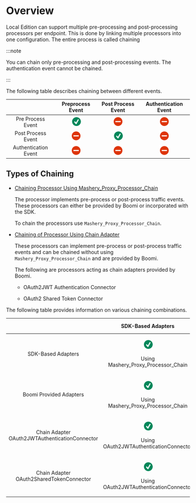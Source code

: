 ﻿---
sidebar_position: 1
---

# Overview

<head>
  <meta name="guidename" content="API Management"/>
  <meta name="context" content="GUID-26e07a24-6225-46a9-8fb0-92234e3a5370"/>
</head>

Local Edition can support multiple pre-processing and post-processing processors per endpoint. This is done by linking multiple processors into one configuration. The entire process is called chaining

:::note

You can chain only pre-processing and post-processing events. The authentication event cannot be chained. 

:::

The following table describes chaining between different events. 

||**Preprocess Event** |**Post Process Event** |**Authentication Event** |
| :-: | :-: | :-: | :-: |
|Pre Process Event |![](../../../../Images/compatible.png)|![](../../../../Images/not_compatible.png)|![](../../../../Images/not_compatible.png)|
|Post Process Event |![](../../../../Images/not_compatible.png)|![](../../../../Images/compatible.png)|![](../../../../Images/not_compatible.png)|
|Authentication Event |![](../../../../Images/not_compatible.png)|![](../../../../Images/not_compatible.png)|![](../../../../Images/not_compatible.png)|

## Types of Chaining

- [Chaining Processor Using Mashery_Proxy_Processor_Chain](../SDK%20Guide/Chaining_of_processors_using_mashery_proxy_processor_chain.md)

  The processor implements pre-process or post-process traffic events. These processors can either be provided by Boomi or incorporated with the SDK. 

  To chain the processors use `Mashery_Proxy_Processor_Chain`. 

- [Chaining of Processor Using Chain Adapter](../SDK%20Guide/Chaining_of_processor_using_chain_adapter.md)

  These processors can implement pre-process or post-process traffic events and can be chained without using `Mashery_Proxy_Processor_Chain` and are provided by Boomi. 

  The following are processors acting as chain adapters provided by Boomi. 

  - OAuth2JWT Authentication Connector 

  - OAuth2 Shared Token Connector 

The following table provides information on various chaining combinations. 

| |**SDK-Based Adapters** |**Boomi Provided Adapters** |**Chain Adapter OAuth2JWTAuthenticationConnector** |**Chain Adapter OAuth2SharedTokenConnector** |
| :-: | :-: | :-: | :-: | :-: |
|SDK-Based Adapters |<p>![](../../../../Images/compatible.png)</p><p>Using Mashery\_Proxy\_Processor\_Chain </p>|<p>![](../../../../Images/compatible.png)</p><p>Using Mashery\_Proxy\_Processor\_Chain </p>|<p>![](../../../../Images/compatible.png)</p><p>Using OAuth2JWTAuthenticationConnector </p>|<p>![](../../../../Images/compatible.png)</p><p>Using OAuth2JWTAuthenticationConnector </p>|
|Boomi Provided Adapters |<p>![](../../../../Images/compatible.png)</p><p>Using Mashery\_Proxy\_Processor\_Chain </p>|<p>![](../../../../Images/compatible.png)</p><p>Using Mashery\_Proxy\_Processor\_Chain </p>|<p>![](../../../../Images/compatible.png)</p><p>Using OAuth2JWTAuthenticationConnector </p>|<p>![](../../../../Images/compatible.png)</p><p>Using OAuth2JWTAuthenticationConnector </p>|
|Chain Adapter OAuth2JWTAuthenticationConnector |<p>![](../../../../Images/compatible.png)</p><p>Using OAuth2JWTAuthenticationConnector </p>|<p>![](../../../../Images/compatible.png)</p><p>Using OAuth2JWTAuthenticationConnector </p>|![](../../../../Images/not_compatible.png)|![](../../../../Images/not_compatible.png)|
|Chain Adapter OAuth2SharedTokenConnector |<p>![](../../../../Images/compatible.png)</p><p>Using OAuth2JWTAuthenticationConnector </p>|<p>![](../../../../Images/compatible.png)</p><p>Using OAuth2JWTAuthenticationConnector </p>|![](../../../../Images/not_compatible.png)|![](../../../../Images/not_compatible.png)|



